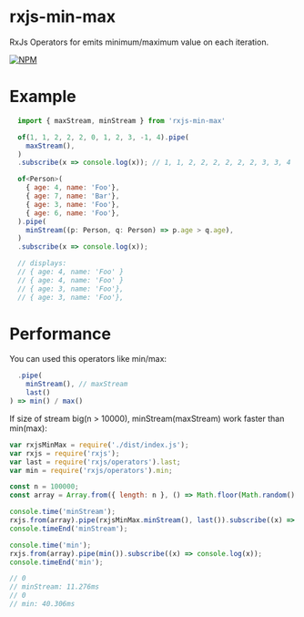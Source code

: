 # rxjs-min-max

RxJs Operators for emits minimum/maximum value on each iteration.

[![NPM](https://nodei.co/npm/rxjs-min-max.png?downloads=true&downloadRank=true&stars=true)](https://nodei.co/npm/rxjs-min-max/)

# Example

  ```javascript
    import { maxStream, minStream } from 'rxjs-min-max'

    of(1, 1, 2, 2, 2, 0, 1, 2, 3, -1, 4).pipe(
      maxStream(),
    )
    .subscribe(x => console.log(x)); // 1, 1, 2, 2, 2, 2, 2, 2, 3, 3, 4

    of<Person>(
      { age: 4, name: 'Foo'},
      { age: 7, name: 'Bar'},
      { age: 3, name: 'Foo'},
      { age: 6, name: 'Foo'},
    ).pipe(
      minStream((p: Person, q: Person) => p.age > q.age),
    )
    .subscribe(x => console.log(x));
 
    // displays:
    // { age: 4, name: 'Foo' }
    // { age: 4, name: 'Foo' }
    // { age: 3, name: 'Foo'},
    // { age: 3, name: 'Foo'},
 
  ```

  # Performance

  You can used this operators like min/max:
  
```javascript 
  .pipe(
    minStream(), // maxStream
    last()
) => min() / max()
```

If size of stream big(n > 10000), minStream(maxStream) work faster than min(max):

```javascript
var rxjsMinMax = require('./dist/index.js');
var rxjs = require('rxjs');
var last = require('rxjs/operators').last;
var min = require('rxjs/operators').min;

const n = 100000;
const array = Array.from({ length: n }, () => Math.floor(Math.random() * n));

console.time('minStream');
rxjs.from(array).pipe(rxjsMinMax.minStream(), last()).subscribe((x) => console.log(x));
console.timeEnd('minStream');

console.time('min');
rxjs.from(array).pipe(min()).subscribe((x) => console.log(x));
console.timeEnd('min');

// 0
// minStream: 11.276ms
// 0
// min: 40.306ms
```